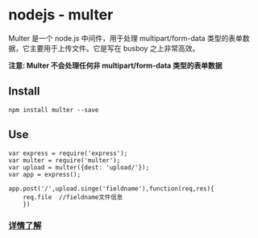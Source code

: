 # nodejs - multer

Multer 是一个 node.js 中间件，用于处理 multipart/form-data 类型的表单数据，它主要用于上传文件。它是写在 busboy 之上非常高效。

**注意: Multer 不会处理任何非 multipart/form-data 类型的表单数据**

## Install

```
npm install multer --save

```

## Use

```
var express = require('express');
var multer = require('multer');
var upload = multer({dest: 'upload/'});
var app = express();

app.post('/',upload.singe('fieldname'),function(req,res){
    req.file  //fieldname文件信息
    })

```


### [详情了解](https://github.com/expressjs/multer/blob/master/doc/README-zh-cn.md)
